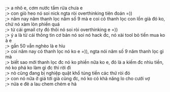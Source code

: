;> a nhô e, cơm nước tắm rửa chưa e<br>
;> con giò heo nó soi nick ngta ròi overthinking tiên đoán =))<br>
;> năm nay năm thanh lọc năm số 9 mà e coi có thanh lọc con lồn già đó ko, chứ nó xàm lòn phiền quá<br>
;> từ cái gmail cty đó thôi nó soi ròi overthinking e =))<br>
;> ý a là từ cái thông tin cơ bản nó soi nó hack đc, nó xài tool bỏ tiền mua ko à e<br>
;> gần 50 vẫn nghèo là e hỉu<br>
;> coi năm nay có thanh lọc nó ko e =)), ngta nói năm số 9 năm thanh lọc gì mà<br>
;> biết sao mới thanh lọc đc nó ko phiền nữa ko e, đó là a kiếm đc nhìu tiền, nó ko phá ko làm gì đc thì rời đi<br>
;> nò cũng đang bị nghiệp quật khổ túng tiền các thứ ròi đó<br>
;> con nó nữa ở giá tới già cũng đc, nó ko có khả năng lo cho cưới vợ<br>
;> nửa e đẻ a lau chem chém e hả
